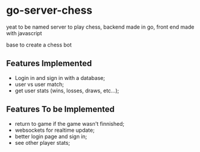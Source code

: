 # go-server-chess

yeat to be named
server to play chess, backend made in go, front end made with javascript

base to create a chess bot

## Features Implemented

- Login in and sign in with a database;
- user vs user match;
- get user stats (wins, losses, draws, etc...);

## Features To be Implemented

- return to game if the game wasn't finnished;
- websockets for realtime update;
- better login page and sign in;
- see other player stats;
